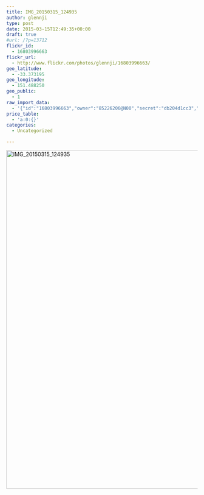 ```yaml
---
title: IMG_20150315_124935
author: glennji
type: post
date: 2015-03-15T12:49:35+00:00
draft: true
#url: /?p=13712
flickr_id:
  - 16803996663
flickr_url:
  - http://www.flickr.com/photos/glennji/16803996663/
geo_latitude:
  - -33.373195
geo_longitude:
  - 151.488250
geo_public:
  - 1
raw_import_data:
  - '{"id":"16803996663","owner":"85226206@N00","secret":"db204d1cc3","server":"5321","farm":6,"title":"IMG_20150315_124935","ispublic":0,"isfriend":0,"isfamily":0,"description":{"_content":""},"dateupload":"1431089959","lastupdate":"1431089969","datetaken":"2015-03-15 12:49:35","datetakengranularity":"0","datetakenunknown":"0","ownername":"glennji","tags":"","machine_tags":"","originalsecret":"a58802a420","originalformat":"jpg","latitude":"-33.373195","longitude":"151.488250","accuracy":"16","context":0,"place_id":"kqf7_PVTWryAwgzc2w","woeid":"28645358","geo_is_family":0,"geo_is_friend":0,"geo_is_contact":0,"geo_is_public":0,"media":"photo","media_status":"ready","url_o":"https://farm6.staticflickr.com/5321/16803996663_a58802a420_o.jpg","height_o":"4208","width_o":"3120"}'
price_table:
  - 'a:0:{}'
categories:
  - Uncategorized

---
```

<p class="flickr-image">
  <a href="http://www.flickr.com/photos/glennji/16803996663/" class="flickr-link"><img src="/wp-content/uploads/2015/03/16803996663_a58802a420_o-759x1024.jpg" width="660" height="890" alt="IMG_20150315_124935" class="keyring-img" /></a>
</p>
